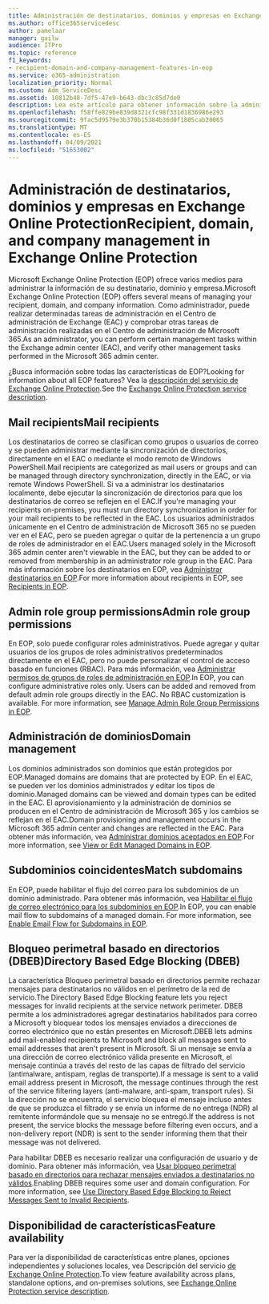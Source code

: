 ```yaml
---
title: Administración de destinatarios, dominios y empresas en Exchange Online Protection
ms.author: office365servicedesc
author: pamelaar
manager: gailw
audience: ITPro
ms.topic: reference
f1_keywords:
- recipient-domain-and-company-management-features-in-eop
ms.service: o365-administration
localization_priority: Normal
ms.custom: Adm_ServiceDesc
ms.assetid: 10812b48-7df5-47e9-b643-dbc3c85d7de0
description: Lea este artículo para obtener información sobre la administración de destinatarios, dominios y empresas en Microsoft Exchange Online Protection (EOP).
ms.openlocfilehash: f58ffe829be839d8321cfc98f331d1836986e293
ms.sourcegitcommit: 9fac5d9579e3b370b15384b36d0f1805cab20065
ms.translationtype: MT
ms.contentlocale: es-ES
ms.lasthandoff: 04/09/2021
ms.locfileid: "51653002"
---
```

# <a name="recipient-domain-and-company-management-in-exchange-online-protection"></a><span data-ttu-id="e3eca-103">Administración de destinatarios, dominios y empresas en Exchange Online Protection</span><span class="sxs-lookup"><span data-stu-id="e3eca-103">Recipient, domain, and company management in Exchange Online Protection</span></span>

<span data-ttu-id="e3eca-104">Microsoft Exchange Online Protection (EOP) ofrece varios medios para administrar la información de su destinatario, dominio y empresa.</span><span class="sxs-lookup"><span data-stu-id="e3eca-104">Microsoft Exchange Online Protection (EOP) offers several means of managing your recipient, domain, and company information.</span></span> <span data-ttu-id="e3eca-105">Como administrador, puede realizar determinadas tareas de administración en el Centro de administración de Exchange (EAC) y comprobar otras tareas de administración realizadas en el Centro de administración de Microsoft 365.</span><span class="sxs-lookup"><span data-stu-id="e3eca-105">As an administrator, you can perform certain management tasks within the Exchange admin center (EAC), and verify other management tasks performed in the Microsoft 365 admin center.</span></span>
  
<span data-ttu-id="e3eca-106">¿Busca información sobre todas las características de EOP?</span><span class="sxs-lookup"><span data-stu-id="e3eca-106">Looking for information about all EOP features?</span></span> <span data-ttu-id="e3eca-107">Vea la [descripción del servicio de Exchange Online Protection](exchange-online-protection-service-description.md).</span><span class="sxs-lookup"><span data-stu-id="e3eca-107">See the [Exchange Online Protection service description](exchange-online-protection-service-description.md).</span></span>
  
## <a name="mail-recipients"></a><span data-ttu-id="e3eca-108">Mail recipients</span><span class="sxs-lookup"><span data-stu-id="e3eca-108">Mail recipients</span></span>

<span data-ttu-id="e3eca-109">Los destinatarios de correo se clasifican como grupos o usuarios de correo y se pueden administrar mediante la sincronización de directorios, directamente en el EAC o mediante el modo remoto de Windows PowerShell.</span><span class="sxs-lookup"><span data-stu-id="e3eca-109">Mail recipients are categorized as mail users or groups and can be managed through directory synchronization, directly in the EAC, or via remote Windows PowerShell.</span></span> <span data-ttu-id="e3eca-110">Si va a administrar los destinatarios localmente, debe ejecutar la sincronización de directorios para que los destinatarios de correo se reflejen en el EAC.</span><span class="sxs-lookup"><span data-stu-id="e3eca-110">If you're managing your recipients on-premises, you must run directory synchronization in order for your mail recipients to be reflected in the EAC.</span></span> <span data-ttu-id="e3eca-111">Los usuarios administrados únicamente en el Centro de administración de Microsoft 365 no se pueden ver en el EAC, pero se pueden agregar o quitar de la pertenencia a un grupo de roles de administrador en el EAC.</span><span class="sxs-lookup"><span data-stu-id="e3eca-111">Users managed solely in the Microsoft 365 admin center aren't viewable in the EAC, but they can be added to or removed from membership in an administrator role group in the EAC.</span></span> <span data-ttu-id="e3eca-112">Para más información sobre los destinatarios en EOP, vea [Administrar destinatarios en EOP](/microsoft-365/security/office-365-security/manage-recipients-in-eop).</span><span class="sxs-lookup"><span data-stu-id="e3eca-112">For more information about recipients in EOP, see [Recipients in EOP](/microsoft-365/security/office-365-security/manage-recipients-in-eop).</span></span>
  
## <a name="admin-role-group-permissions"></a><span data-ttu-id="e3eca-113">Admin role group permissions</span><span class="sxs-lookup"><span data-stu-id="e3eca-113">Admin role group permissions</span></span>

<span data-ttu-id="e3eca-p104">En EOP, solo puede configurar roles administrativos. Puede agregar y quitar usuarios de los grupos de roles administrativos predeterminados directamente en el EAC, pero no puede personalizar el control de acceso basado en funciones (RBAC). Para más información, vea [Administrar permisos de grupos de roles de administración en EOP](/microsoft-365/security/office-365-security/manage-admin-role-group-permissions-in-eop).</span><span class="sxs-lookup"><span data-stu-id="e3eca-p104">In EOP, you can configure administrative roles only. Users can be added and removed from default admin role groups directly in the EAC. No RBAC customization is available. For more information, see [Manage Admin Role Group Permissions in EOP](/microsoft-365/security/office-365-security/manage-admin-role-group-permissions-in-eop).</span></span>
  
## <a name="domain-management"></a><span data-ttu-id="e3eca-118">Administración de dominios</span><span class="sxs-lookup"><span data-stu-id="e3eca-118">Domain management</span></span>

<span data-ttu-id="e3eca-119">Los dominios administrados son dominios que están protegidos por EOP.</span><span class="sxs-lookup"><span data-stu-id="e3eca-119">Managed domains are domains that are protected by EOP.</span></span> <span data-ttu-id="e3eca-120">En el EAC, se pueden ver los dominios administrados y editar los tipos de dominio.</span><span class="sxs-lookup"><span data-stu-id="e3eca-120">Managed domains can be viewed and domain types can be edited in the EAC.</span></span> <span data-ttu-id="e3eca-121">El aprovisionamiento y la administración de dominios se producen en el Centro de administración de Microsoft 365 y los cambios se reflejan en el EAC.</span><span class="sxs-lookup"><span data-stu-id="e3eca-121">Domain provisioning and management occurs in the Microsoft 365 admin center and changes are reflected in the EAC.</span></span> <span data-ttu-id="e3eca-122">Para obtener más información, vea [Administrar dominios aceptados en EOP](/microsoft-365/security/office-365-security/exchange-online-protection-overview).</span><span class="sxs-lookup"><span data-stu-id="e3eca-122">For more information, see [View or Edit Managed Domains in EOP](/microsoft-365/security/office-365-security/exchange-online-protection-overview).</span></span>
  
## <a name="match-subdomains"></a><span data-ttu-id="e3eca-123">Subdominios coincidentes</span><span class="sxs-lookup"><span data-stu-id="e3eca-123">Match subdomains</span></span>

<span data-ttu-id="e3eca-p106">En EOP, puede habilitar el flujo del correo para los subdominios de un dominio administrado. Para obtener más información, vea [Habilitar el flujo de correo electrónico para los subdominios en EOP](/microsoft-365/security/office-365-security/mail-flow-in-eop).</span><span class="sxs-lookup"><span data-stu-id="e3eca-p106">In EOP, you can enable mail flow to subdomains of a managed domain. For more information, see [Enable Email Flow for Subdomains in EOP](/microsoft-365/security/office-365-security/mail-flow-in-eop).</span></span> 
  
## <a name="directory-based-edge-blocking-dbeb"></a><span data-ttu-id="e3eca-126">Bloqueo perimetral basado en directorios (DBEB)</span><span class="sxs-lookup"><span data-stu-id="e3eca-126">Directory Based Edge Blocking (DBEB)</span></span>

<span data-ttu-id="e3eca-127">La característica Bloqueo perimetral basado en directorios permite rechazar mensajes para destinatarios no válidos en el perímetro de la red de servicio.</span><span class="sxs-lookup"><span data-stu-id="e3eca-127">The Directory Based Edge Blocking feature lets you reject messages for invalid recipients at the service network perimeter.</span></span> <span data-ttu-id="e3eca-128">DBEB permite a los administradores agregar destinatarios habilitados para correo a Microsoft y bloquear todos los mensajes enviados a direcciones de correo electrónico que no están presentes en Microsoft.</span><span class="sxs-lookup"><span data-stu-id="e3eca-128">DBEB lets admins add mail-enabled recipients to Microsoft and block all messages sent to email addresses that aren't present in Microsoft.</span></span> <span data-ttu-id="e3eca-129">Si un mensaje se envía a una dirección de correo electrónico válida presente en Microsoft, el mensaje continúa a través del resto de las capas de filtrado del servicio (antimalware, antispam, reglas de transporte).</span><span class="sxs-lookup"><span data-stu-id="e3eca-129">If a message is sent to a valid email address present in Microsoft, the message continues through the rest of the service filtering layers (anti-malware, anti-spam, transport rules).</span></span> <span data-ttu-id="e3eca-130">Si la dirección no se encuentra, el servicio bloquea el mensaje incluso antes de que se produzca el filtrado y se envía un informe de no entrega (NDR) al remitente informándole que su mensaje no se entregó.</span><span class="sxs-lookup"><span data-stu-id="e3eca-130">If the address is not present, the service blocks the message before filtering even occurs, and a non-delivery report (NDR) is sent to the sender informing them that their message was not delivered.</span></span> 
  
<span data-ttu-id="e3eca-p108">Para habilitar DBEB es necesario realizar una configuración de usuario y de dominio. Para obtener más información, vea [Usar bloqueo perimetral basado en directorios para rechazar mensajes enviados a destinatarios no válidos](/exchange/mail-flow-best-practices/use-directory-based-edge-blocking).</span><span class="sxs-lookup"><span data-stu-id="e3eca-p108">Enabling DBEB requires some user and domain configuration. For more information, see [Use Directory Based Edge Blocking to Reject Messages Sent to Invalid Recipients](/exchange/mail-flow-best-practices/use-directory-based-edge-blocking).</span></span>
  
## <a name="feature-availability"></a><span data-ttu-id="e3eca-133">Disponibilidad de características</span><span class="sxs-lookup"><span data-stu-id="e3eca-133">Feature availability</span></span>

<span data-ttu-id="e3eca-134">Para ver la disponibilidad de características entre planes, opciones independientes y soluciones locales, vea Descripción del servicio [de Exchange Online Protection](exchange-online-protection-service-description.md).</span><span class="sxs-lookup"><span data-stu-id="e3eca-134">To view feature availability across plans, standalone options, and on-premises solutions, see [Exchange Online Protection service description](exchange-online-protection-service-description.md).</span></span>